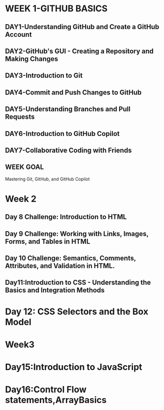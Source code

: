 # WEEK 1-GITHUB BASICS

## DAY1-Understanding GitHub and Create a GitHub Account
## DAY2-GitHub's GUI - Creating a Repository and Making Changes
## DAY3-Introduction to Git
## DAY4-Commit and Push Changes to GitHub
## DAY5-Understanding Branches and Pull Requests
## DAY6-Introduction to GitHub Copilot
## DAY7-Collaborative Coding with Friends

## WEEK GOAL
Mastering Git, GitHub, and GitHub Copilot

# Week 2

## Day 8 Challenge: Introduction to HTML
## Day 9 Challenge: Working with Links, Images, Forms, and Tables in HTML
## Day 10 Challenge: Semantics, Comments, Attributes, and Validation in HTML.
## Day11:Introduction to CSS - Understanding the Basics and Integration Methods
# Day 12: CSS Selectors and the Box Model

# Week3

# Day15:Introduction to JavaScript
# Day16:Control Flow statements,ArrayBasics